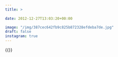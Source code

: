 ```yaml
---
title: >
  
date: 2012-12-27T13:03:20+00:00

image: "/img/387cec642fb9c825b872328efdeba7de.jpg"
draft: false
instagram: true
---
```


{{<photo src="/img/387cec642fb9c825b872328efdeba7de.jpg">}}
